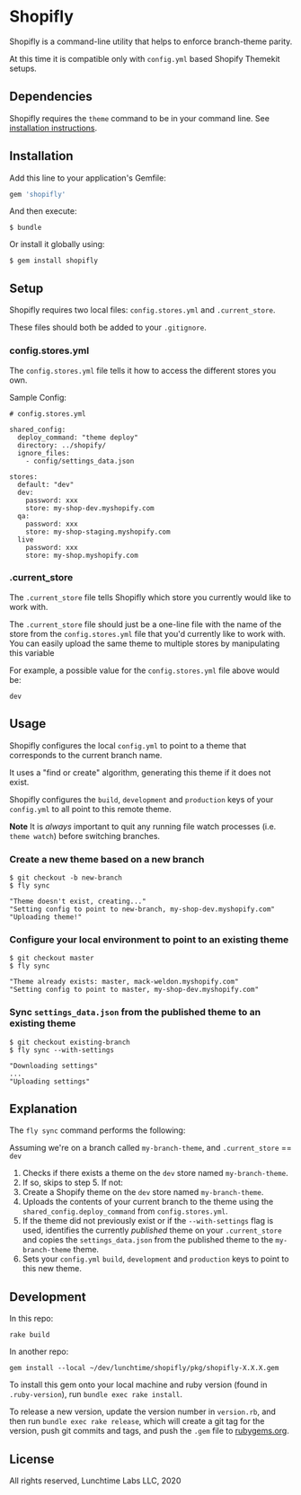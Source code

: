 # Shopifly

Shopifly is a command-line utility that helps to enforce branch-theme parity.

At this time it is compatible only with `config.yml` based Shopify Themekit
setups.

## Dependencies

Shopifly requires the `theme` command to be in your command line. See
[installation instructions](https://shopify.github.io/themekit/).

## Installation

Add this line to your application's Gemfile:

```ruby
gem 'shopifly'
```

And then execute:

    $ bundle

Or install it globally using:

    $ gem install shopifly

## Setup

Shopifly requires two local files: `config.stores.yml` and `.current_store`.

These files should both be added to your `.gitignore`.

### config.stores.yml

The `config.stores.yml` file tells it how to access the different stores you
own.

Sample Config:

```
# config.stores.yml

shared_config:
  deploy_command: "theme deploy"
  directory: ../shopify/
  ignore_files:
    - config/settings_data.json

stores:
  default: "dev"
  dev:
    password: xxx
    store: my-shop-dev.myshopify.com
  qa:
    password: xxx
    store: my-shop-staging.myshopify.com
  live
    password: xxx
    store: my-shop.myshopify.com
```

### .current_store

The `.current_store` file tells Shopifly which store you currently would like to
work with.

The `.current_store` file should just be a one-line file with the name of the
store from the `config.stores.yml` file that you'd currently like to work with.
You can easily upload the same theme to multiple stores by manipulating this
variable

For example, a possible value for the `config.stores.yml` file above would be:

```
dev
```

## Usage

Shopifly configures the local `config.yml` to point to a theme that corresponds
to the current branch name.

It uses a "find or create" algorithm, generating this theme if it does not exist.

Shopifly configures the `build`, `development` and `production` keys of your
`config.yml` to all point to this remote theme.

**Note** It is _always_ important to quit any running file watch processes (i.e.
`theme watch`) before switching branches.

### Create a new theme based on a new branch

    $ git checkout -b new-branch
    $ fly sync

    "Theme doesn't exist, creating..."
    "Setting config to point to new-branch, my-shop-dev.myshopify.com"
    "Uploading theme!"

### Configure your local environment to point to an existing theme

    $ git checkout master
    $ fly sync

    "Theme already exists: master, mack-weldon.myshopify.com"
    "Setting config to point to master, my-shop-dev.myshopify.com"

### Sync `settings_data.json` from the published theme to an existing theme

    $ git checkout existing-branch
    $ fly sync --with-settings

    "Downloading settings"
    ...
    "Uploading settings"

## Explanation

The `fly sync` command performs the following:

Assuming we're on a branch called `my-branch-theme`, and `.current_store` ==
`dev`

1. Checks if there exists a theme on the `dev` store named `my-branch-theme`.
2. If so, skips to step 5. If not:
3. Create a Shopify theme on the `dev` store named `my-branch-theme`.
4. Uploads the contents of your current branch to the theme using the
   `shared_config.deploy_command` from `config.stores.yml`.
5. If the theme did not previously exist or if the `--with-settings` flag is
   used, identifies the currently _published_ theme on your `.current_store` and
   copies the `settings_data.json` from the published theme to the `my-branch-theme`
   theme.
6. Sets your `config.yml` `build`, `development` and `production` keys to point
   to this new theme.

## Development

In this repo:

```
rake build
```

In another repo:

```
gem install --local ~/dev/lunchtime/shopifly/pkg/shopifly-X.X.X.gem
```

To install this gem onto your local machine and ruby version (found in
`.ruby-version`), run `bundle exec rake install`.

To release a new version, update the version number in `version.rb`, and then
run `bundle exec rake release`, which will create a git tag for the version,
push git commits and tags, and push the `.gem` file to
[rubygems.org](https://rubygems.org).

## License

All rights reserved, Lunchtime Labs LLC, 2020
